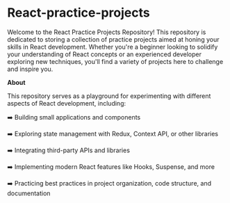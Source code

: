 # React-practice-projects
Welcome to the React Practice Projects Repository! This repository is dedicated to storing a collection of practice projects aimed at honing your skills in React development. Whether you're a beginner looking to solidify your understanding of React concepts or an experienced developer exploring new techniques, you'll find a variety of projects here to challenge and inspire you.

**About**

This repository serves as a playground for experimenting with different aspects of React development, including:

➡️ Building small applications and components

➡️ Exploring state management with Redux, Context API, or other libraries

➡️ Integrating third-party APIs and libraries

➡️ Implementing modern React features like Hooks, Suspense, and more

➡️ Practicing best practices in project organization, code structure, and documentation
